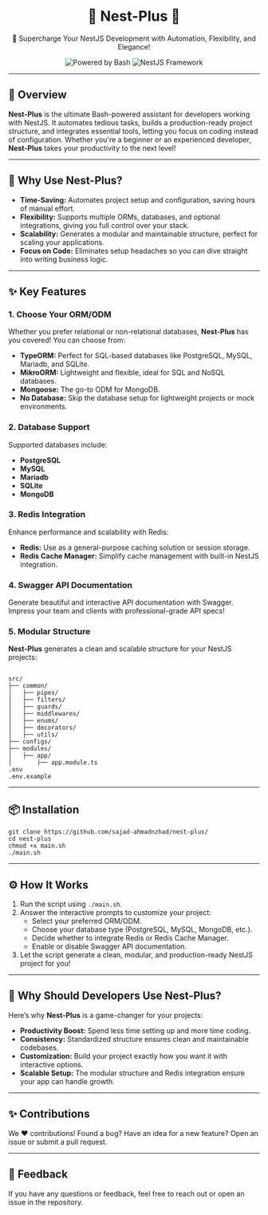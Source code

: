 <h1 align="center">🌟 Nest-Plus 🌟</h1>
<p align="center">🚀 Supercharge Your NestJS Development with Automation, Flexibility, and Elegance!</p>

<p align="center">
  <img src="https://img.shields.io/badge/bash-powered-blue?style=flat-square" alt="Powered by Bash" />
  <img src="https://img.shields.io/badge/nestjs-framework-red?style=flat-square" alt="NestJS Framework" />
</p>

<hr />

<h2>🌟 Overview</h2>
<p><strong>Nest-Plus</strong> is the ultimate Bash-powered assistant for developers working with NestJS. It automates tedious tasks, builds a production-ready project structure, and integrates essential tools, letting you focus on coding instead of configuration. Whether you're a beginner or an experienced developer, <strong>Nest-Plus</strong> takes your productivity to the next level!</p>

<hr />

<h2>🎯 Why Use Nest-Plus?</h2>
<ul>
  <li><strong>Time-Saving:</strong> Automates project setup and configuration, saving hours of manual effort.</li>
  <li><strong>Flexibility:</strong> Supports multiple ORMs, databases, and optional integrations, giving you full control over your stack.</li>
  <li><strong>Scalability:</strong> Generates a modular and maintainable structure, perfect for scaling your applications.</li>
  <li><strong>Focus on Code:</strong> Eliminates setup headaches so you can dive straight into writing business logic.</li>
</ul>

<hr />

<h2>✨ Key Features</h2>
<h3>1. Choose Your ORM/ODM</h3>
<p>Whether you prefer relational or non-relational databases, <strong>Nest-Plus</strong> has you covered! You can choose from:</p>
<ul>
  <li><strong>TypeORM:</strong> Perfect for SQL-based databases like PostgreSQL, MySQL, Mariadb, and SQLite.</li>
  <li><strong>MikroORM:</strong> Lightweight and flexible, ideal for SQL and NoSQL databases.</li>
  <li><strong>Mongoose:</strong> The go-to ODM for MongoDB.</li>
  <li><strong>No Database:</strong> Skip the database setup for lightweight projects or mock environments.</li>
</ul>

<h3>2. Database Support</h3>
<p>Supported databases include:</p>
<ul>
  <li><strong>PostgreSQL</strong></li>
  <li><strong>MySQL</strong></li>
  <li><strong>Mariadb</strong></li>
  <li><strong>SQLite</strong></li>
  <li><strong>MongoDB</strong></li>
</ul>

<h3>3. Redis Integration</h3>
<p>Enhance performance and scalability with Redis:</p>
<ul>
  <li><strong>Redis:</strong> Use as a general-purpose caching solution or session storage.</li>
  <li><strong>Redis Cache Manager:</strong> Simplify cache management with built-in NestJS integration.</li>
</ul>

<h3>4. Swagger API Documentation</h3>
<p>Generate beautiful and interactive API documentation with Swagger. Impress your team and clients with professional-grade API specs!</p>

<h3>5. Modular Structure</h3>
<p><strong>Nest-Plus</strong> generates a clean and scalable structure for your NestJS projects:</p>
<pre><code>
src/
├── common/
│   ├── pipes/
│   ├── filters/
│   ├── guards/
│   ├── middlewares/
│   ├── enums/
│   ├── decorators/
│   ├── utils/
├── configs/
├── modules/
│   ├── app/
│       ├── app.module.ts
.env
.env.example
</code></pre>

<hr />

<h2>📦 Installation</h2>
<pre><code>git clone https://github.com/sajad-ahmadnzhad/nest-plus/
cd nest-plus
chmod +x main.sh
./main.sh
</code></pre>

<hr />

<h2>⚙️ How It Works</h2>
<ol>
  <li>Run the script using <code>./main.sh</code>.</li>
  <li>Answer the interactive prompts to customize your project:
    <ul>
      <li>Select your preferred ORM/ODM.</li>
      <li>Choose your database type (PostgreSQL, MySQL, MongoDB, etc.).</li>
      <li>Decide whether to integrate Redis or Redis Cache Manager.</li>
      <li>Enable or disable Swagger API documentation.</li>
    </ul>
  </li>
  <li>Let the script generate a clean, modular, and production-ready NestJS project for you!</li>
</ol>

<hr />

<h2>🧐 Why Should Developers Use Nest-Plus?</h2>
<p>Here’s why <strong>Nest-Plus</strong> is a game-changer for your projects:</p>
<ul>
  <li><strong>Productivity Boost:</strong> Spend less time setting up and more time coding.</li>
  <li><strong>Consistency:</strong> Standardized structure ensures clean and maintainable codebases.</li>
  <li><strong>Customization:</strong> Build your project exactly how you want it with interactive options.</li>
  <li><strong>Scalable Setup:</strong> The modular structure and Redis integration ensure your app can handle growth.</li>
</ul>

<hr />

<h2>✨ Contributions</h2>
<p>We ❤️ contributions! Found a bug? Have an idea for a new feature? Open an issue or submit a pull request.</p>

<hr />

<h2>💬 Feedback</h2>
<p>If you have any questions or feedback, feel free to reach out or open an issue in the repository.</p>
